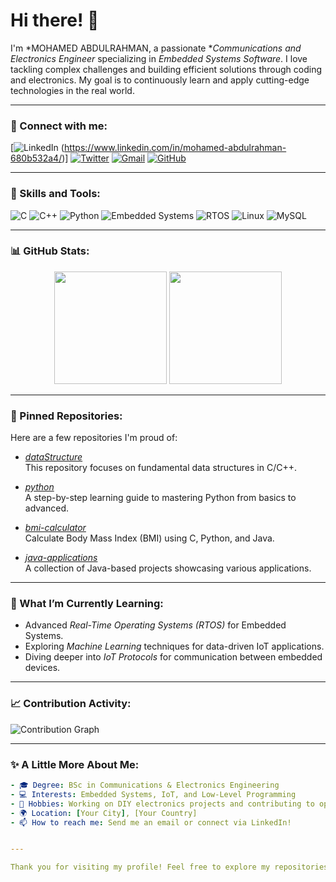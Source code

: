 # Hi there! 👋

I'm *MOHAMED ABDULRAHMAN, a passionate **Communications and Electronics Engineer* specializing in *Embedded Systems Software*. I love tackling complex challenges and building efficient solutions through coding and electronics. My goal is to continuously learn and apply cutting-edge technologies in the real world.

---

### 🔗 Connect with me:
[![LinkedIn](https://img.shields.io/badge/LinkedIn-%230077B5.svg?style=for-the-badge&logo=linkedin&logoColor=white)
(https://www.linkedin.com/in/mohamed-abdulrahman-680b532a4/)]
[![Twitter](https://img.shields.io/badge/Twitter-%231DA1F2.svg?style=for-the-badge&logo=Twitter&logoColor=white)](https://twitter.com/yourtwitter)
[![Gmail](https://img.shields.io/badge/Gmail-D14836?style=for-the-badge&logo=gmail&logoColor=white)](mailto:youremail@gmail.com)
[![GitHub](https://img.shields.io/badge/GitHub-100000?style=for-the-badge&logo=github&logoColor=white)](https://github.com/yourusername)

---

### 🚀 Skills and Tools:
![C](https://img.shields.io/badge/C-A8B9CC.svg?style=for-the-badge&logo=C&logoColor=white)
![C++](https://img.shields.io/badge/C++-00599C.svg?style=for-the-badge&logo=C%2B%2B&logoColor=white)
![Python](https://img.shields.io/badge/Python-3776AB.svg?style=for-the-badge&logo=python&logoColor=white)
![Embedded Systems](https://img.shields.io/badge/Embedded%20Systems-023430.svg?style=for-the-badge&logo=embedded&logoColor=white)
![RTOS](https://img.shields.io/badge/RTOS-007ACC?style=for-the-badge&logoColor=white)
![Linux](https://img.shields.io/badge/Linux-FCC624?style=for-the-badge&logo=linux&logoColor=black)
![MySQL](https://img.shields.io/badge/MySQL-4479A1.svg?style=for-the-badge&logo=mysql&logoColor=white)

---

### 📊 GitHub Stats:
<div align="center">
  <img height="180em" src="https://github-readme-stats.vercel.app/api?username=yourusername&show_icons=true&theme=radical&hide_border=true&count_private=true" />
  <img height="180em" src="https://github-readme-stats.vercel.app/api/top-langs/?username=yourusername&layout=compact&theme=radical&hide_border=true" />
</div>

---

### 📂 Pinned Repositories:
Here are a few repositories I'm proud of:

- [*dataStructure*](https://github.com/yourusername/dataStructure)  
  This repository focuses on fundamental data structures in C/C++.

- [*python*](https://github.com/yourusername/python)  
  A step-by-step learning guide to mastering Python from basics to advanced.

- [*bmi-calculator*](https://github.com/yourusername/bmi-calculator)  
  Calculate Body Mass Index (BMI) using C, Python, and Java.

- [*java-applications*](https://github.com/yourusername/java-applications)  
  A collection of Java-based projects showcasing various applications.

---

### 🌱 What I’m Currently Learning:
- Advanced *Real-Time Operating Systems (RTOS)* for Embedded Systems.
- Exploring *Machine Learning* techniques for data-driven IoT applications.
- Diving deeper into *IoT Protocols* for communication between embedded devices.

---

### 📈 Contribution Activity:
![Contribution Graph](https://activity-graph.herokuapp.com/graph?username=yourusername&theme=react-dark)

---

### ✨ A Little More About Me:
```yaml
- 🎓 Degree: BSc in Communications & Electronics Engineering
- 💻 Interests: Embedded Systems, IoT, and Low-Level Programming
- 🔧 Hobbies: Working on DIY electronics projects and contributing to open-source
- 🌍 Location: [Your City], [Your Country]
- 📫 How to reach me: Send me an email or connect via LinkedIn!


---

Thank you for visiting my profile! Feel free to explore my repositories and connect with me. Let's build something amazing together!
